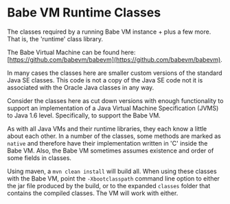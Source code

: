 # Babe VM Runtime Classes

The classes required by a running Babe VM instance + plus a few more.  That is, the 'runtime' class library.

The Babe Virtual Machine can be found here: [https://github.com/babevm/babevm](https://github.com/babevm/babevm).

In many cases the classes here are smaller custom versions of the standard Java SE classes.  This code is not a copy of the Java SE code not it is associated with the Oracle Java classes in any way. 

Consider the classes here as cut down versions with enough functionality to support an implementation of a Java Virtual Machine Specification (JVMS) to Java 1.6 level.  Specifically, to support the Babe VM.  

As with all Java VMs and their runtime libraries, they each know a little about each other.  In a number of the classes, some methods are marked as `native` and therefore have their implementation written in 'C' inside the Babe VM.  Also, the Babe VM sometimes assumes existence and order of some fields in classes.       

Using maven, a `mvn clean install` will build all.  When using these classes with the Babe VM, point the `-Xbootclasspath` command line option to either the jar file produced by the build, or to the expanded `classes` folder that contains the compiled classes.  The VM will work with either. 

